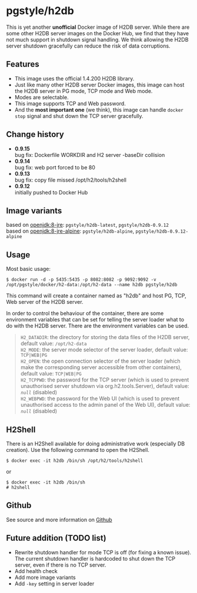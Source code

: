 # pgstyle/h2db
This is yet another **unofficial** Docker image of H2DB server. While there are some other H2DB server images on the Docker Hub, we find that they have not much support in shutdown signal handling. We think allowing the H2DB server shutdown gracefully can reduce the risk of data corruptions.

## Features
- This image uses the official 1.4.200 H2DB library.
- Just like many other H2DB server Docker images, this image can host the H2DB server in PG mode, TCP mode and Web mode.
- Modes are selectable.
- This image supports TCP and Web password.
- And the **most important one** (we think), this image can handle `docker stop` signal and shut down the TCP server gracefully.

## Change history
- **0.9.15**  
bug fix: Dockerfile WORKDIR and H2 server -baseDir collision
- **0.9.14**  
bug fix: web port forced to be 80
- **0.9.13**  
bug fix: copy file missed /opt/h2/tools/h2shell
- **0.9.12**  
initially pushed to Docker Hub

## Image variants
based on [openjdk:8-jre](https://hub.docker.com/_/openjdk): `pgstyle/h2db-latest`, `pgstyle/h2db-0.9.12`  
based on [openjdk:8-jre-alpine](https://hub.docker.com/_/openjdk): `pgstyle/h2db-alpine`, `pgstyle/h2db-0.9.12-alpine`

## Usage
Most basic usage:  
```
$ docker run -d -p 5435:5435 -p 8082:8082 -p 9092:9092 -v /opt/pgstyle/docker/h2-data:/opt/h2-data --name h2db pgstyle/h2db
```
This command will create a container named as "h2db" and host PG, TCP, Web server of the H2DB server.

In order to control the behaviour of the container, there are some environment variables that can be set for telling the server loader what to do with the H2DB server. There are the environment variables can be used.

> `H2_DATADIR`: the directory for storing the data files of the H2DB server, default value: `/opt/h2-data`  
> `H2_MODE`: the server mode selector of the server loader, default value: `TCP|WEB|PG`  
> `H2_OPEN`: the open connection selector of the server loader (which make the corresponding server accessible from other containers), default value: `TCP|WEB|PG`  
> `H2_TCPPWD`: the password for the TCP server (which is used to prevent unauthorised server shutdown via org.h2.tools.Server), default value: _`null`_ (disabled)  
> `H2_WEBPWD`: the password for the Web UI (which is used to prevent unauthorised access to the admin panel of the Web UI), default value: _`null`_ (disabled)

## H2Shell
There is an H2Shell available for doing administrative work (especially DB creation). Use the following command to open the H2Shell.
```
$ docker exec -it h2db /bin/sh /opt/h2/tools/h2shell
```
or
```
$ docker exec -it h2db /bin/sh
# h2shell
```

## Github
See source and more information on [Github](https://github.com/pgstyle/docker-h2db)

## Future addition (TODO list)
- Rewrite shutdown handler for mode TCP is off (for fixing a known issue). The current shutdown handler is hardcoded to shut down the TCP server, even if there is no TCP server.
- Add health check
- Add more image variants
- Add `-key` setting in server loader
